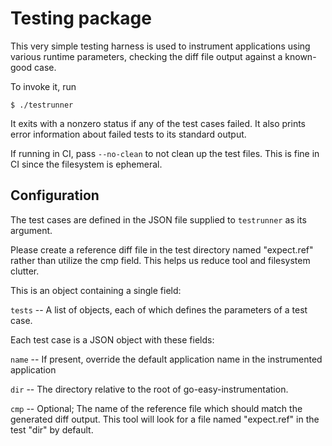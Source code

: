 # Testing package
This very simple testing harness is used to instrument applications using various
runtime parameters, checking the diff file output against a known-good case.

To invoke it, run
```
$ ./testrunner
```
It exits with a nonzero status if any of the test cases failed. It also prints error information
about failed tests to its standard output.

If running in CI, pass `--no-clean` to not clean up the test files. This is fine in CI since the filesystem is ephemeral.

## Configuration
The test cases are defined in the JSON file supplied to `testrunner` as its argument. 

Please create a reference diff file in the test directory named "expect.ref" rather than utilize the cmp field. This helps us reduce tool and filesystem clutter.

This is an object containing a single field:

`tests` -- A list of objects, each of which defines the parameters of a test case.

Each test case is a JSON object with these fields:

`name` -- If present, override the default application name in the instrumented application

`dir` -- The directory relative to the root of go-easy-instrumentation.

`cmp` -- Optional; The name of the reference file which should match the generated diff output. This tool will look for a file named "expect.ref" in the test "dir" by default.
